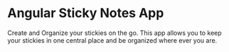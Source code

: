 # Angular Sticky Notes App
Create and Organize your stickies on the go. This app allows you to keep your stickies in one central place and be organized where ever you are.
